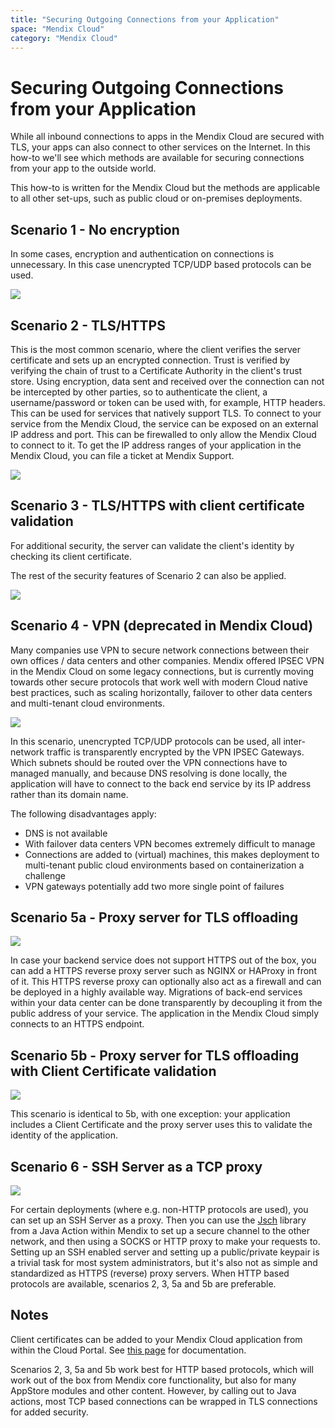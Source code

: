 ```yaml
---
title: "Securing Outgoing Connections from your Application"
space: "Mendix Cloud"
category: "Mendix Cloud"
---
```

# Securing Outgoing Connections from your Application

While all inbound connections to apps in the Mendix Cloud are secured with TLS, your apps can also connect to other services on the Internet. In this how-to we'll see which methods are available for securing connections from your app to the outside world.

This how-to is written for the Mendix Cloud but the methods are applicable to all other set-ups, such as public cloud or on-premises deployments.

## Scenario 1 - No encryption

In some cases, encryption and authentication on connections is unnecessary. In this case unencrypted TCP/UDP based protocols can be used.

![](attachments/19202272/19399049.png)

## Scenario 2 - TLS/HTTPS

This is the most common scenario, where the client verifies the server certificate and sets up an encrypted connection. Trust is verified by verifying the chain of trust to a Certificate Authority in the client's trust store. Using encryption, data sent and received over the connection can not be intercepted by other parties, so to authenticate the client, a username/password or token can be used with, for example, HTTP headers. This can be used for services that natively support TLS. To connect to your service from the Mendix Cloud, the service can be exposed on an external IP address and port. This can be firewalled to only allow the Mendix Cloud to connect to it. To get the IP address ranges of your application in the Mendix Cloud, you can file a ticket at Mendix Support.

![](attachments/19202272/19399047.png)

## Scenario 3 - TLS/HTTPS with client certificate validation

For additional security, the server can validate the client's identity by checking its client certificate.

The rest of the security features of Scenario 2 can also be applied.

![](attachments/19202272/19399050.png)

## Scenario 4 - VPN (deprecated in Mendix Cloud)

Many companies use VPN to secure network connections between their own offices / data centers and other companies. Mendix offered IPSEC VPN in the Mendix Cloud on some legacy connections, but is currently moving towards other secure protocols that work well with modern Cloud native best practices, such as scaling horizontally, failover to other data centers and multi-tenant cloud environments.

![](attachments/19202272/19399048.png)

In this scenario, unencrypted TCP/UDP protocols can be used, all inter-network traffic is transparently encrypted by the VPN IPSEC Gateways. Which subnets should be routed over the VPN connections have to managed manually, and because DNS resolving is done locally, the application will have to connect to the back end service by its IP address rather than its domain name.

The following disadvantages apply:

*   DNS is not available
*   With failover data centers VPN becomes extremely difficult to manage
*   Connections are added to (virtual) machines, this makes deployment to multi-tenant public cloud environments based on containerization a challenge
*   VPN gateways potentially add two more single point of failures

## Scenario 5a - Proxy server for TLS offloading

![](attachments/19202272/19399044.png)

In case your backend service does not support HTTPS out of the box, you can add a HTTPS reverse proxy server such as NGINX or HAProxy in front of it. This HTTPS reverse proxy can optionally also act as a firewall and can be deployed in a highly available way. Migrations of back-end services within your data center can be done transparently by decoupling it from the public address of your service. The application in the Mendix Cloud simply connects to an HTTPS endpoint.

## Scenario 5b - Proxy server for TLS offloading with Client Certificate validation

![](attachments/19202272/19399045.png)

This scenario is identical to 5b, with one exception: your application includes a Client Certificate and the proxy server uses this to validate the identity of the application.

## Scenario 6 - SSH Server as a TCP proxy

![](attachments/19202272/19399052.png)

For certain deployments (where e.g. non-HTTP protocols are used), you can set up an SSH Server as a proxy. Then you can use the [Jsch](http://www.jcraft.com/jsch/) library from a Java Action within Mendix to set up a secure channel to the other network, and then using a SOCKS or HTTP proxy to make your requests to. Setting up an SSH enabled server and setting up a public/private keypair is a trivial task for most system administrators, but it's also not as simple and standardized as HTTPS (reverse) proxy servers. When HTTP based protocols are available, scenarios 2, 3, 5a and 5b are preferable.

## Notes

Client certificates can be added to your Mendix Cloud application from within the Cloud Portal. See [this page](/refguide6/Certificates) for documentation.

Scenarios 2, 3, 5a and 5b work best for HTTP based protocols, which will work out of the box from Mendix core functionality, but also for many AppStore modules and other content. However, by calling out to Java actions, most TCP based connections can be wrapped in TLS connections for added security.
